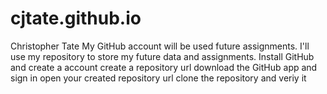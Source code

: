 # cjtate.github.io
Christopher Tate 
My GitHub account will be used future assignments.
I'll use my repository to store my future data and assignments.
Install GitHub and create a account
create a repository url
download the GitHub app and sign in
open your created repository url
clone the repository and veriy it

